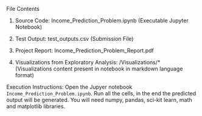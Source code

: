 File Contents
1. Source Code: Income_Prediction_Problem.ipynb (Executable Jupyter Notebook)

2. Test Output: test_outputs.csv (Submission File)

3. Project Report: Income_Prediction_Problem_Report.pdf

4. Visualizations from Exploratory Analysis: /Visualizations/* (Visualizations content present in notebook in markdown language format)

Execution Instructions:
Open the Jupyer notebook `Income_Prediction_Problem.ipynb`. Run all the cells, in the end the predicted output will be generated.
 You will need numpy, pandas, sci-kit learn, math and matplotlib libraries.
